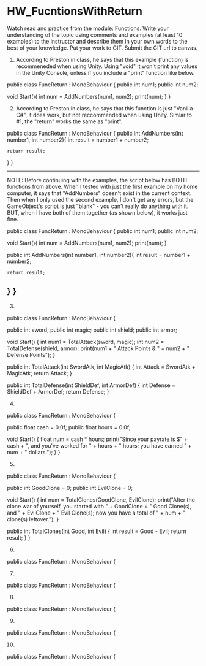 # HW_FucntionsWithReturn
Watch read and practice from the module: Functions. Write your understanding of the topic using comments and examples (at least 10 examples) to the instructor and describe them in your own words to the best of your knowledge. Put your work to GIT. Submit the GIT url to canvas.

1. According to Preston in class, he says that this example (function) is recommeneded when using Unity. Using "void" it won't print any values in the Unity Console, unless if you include a "print" function like below.

public class FuncReturn : MonoBehaviour {
  public int num1;
  public int num2;

  void Start(){
    int num = AddNumbers(num1, num2);
    print(num);
  }
}

2. According to Preston in class, he says that this function is just "Vanilla-C#", it does work, but not reccommended when using Unity. Simlar to #1, the "return" works the same as "print".

public class FuncReturn : MonoBehaviour {
  public int AddNumbers(int number1, int number2){
    int result = number1 + number2;

    return result;
  }
}

------------------------------------------------------------------------------------------------------------

NOTE: Before continuing with the examples, the script below has BOTH functions from above. When I tested with just the first example on my home computer, it says that "AddNumbers" doesn't exist in the current context. Then when I only used the second example, I don't get any errors, but the GameObject's script is just "blank" - you can't really do anything with it. BUT, when I have both of them together (as shown below), it works just fine. 

public class FuncReturn : MonoBehaviour {
  public int num1;
  public int num2;

  void Start(){
    int num = AddNumbers(num1, num2);
    print(num);
  }

  public int AddNumbers(int number1, int number2){
    int result = number1 + number2;

    return result;
  }
}
------------------------------------------------------------------------------------------------------------

3.

public class FuncReturn : MonoBehaviour {

  public int sword;
  public int magic;
  public int shield;
  public int armor;

  void Start()
  {
    int num1 = TotalAttack(sword, magic);
    int num2 = TotalDefense(shield, armor);
    print(num1 + " Attack Points & " + num2 + " Defense Points");
  }

  public int TotalAttack(int SwordAtk, int MagicAtk)
  {
    int Attack = SwordAtk + MagicAtk;
    return Attack;
  }

  public int TotalDefense(int ShieldDef, int ArmorDef)
  {
    int Defense = ShieldDef + ArmorDef;
    return Defense;
}

4.

public class FuncReturn : MonoBehaviour {

  public float cash = 0.0f;
  public float hours = 0.0f;

  void Start()
  {
    float num = cash * hours;
    print("Since your payrate is $" + cash + ", and you've worked for " + hours + " hours; you have earned " + num + " dollars.");
  }
}

5.

public class FuncReturn : MonoBehaviour {

public int GoodClone = 0;
public int EvilClone = 0;

  void Start()
  {
    int num = TotalClones(GoodClone, EvilClone);
    print("After the clone war of yourself, you started with " + GoodClone + " Good Clone(s), and " + EvilClone + " Evil Clone(s); now you have a total of " + num + " clone(s) leftover.");
  }

  public int TotalClones(int Good, int Evil)
  {
    int result = Good - Evil;
    return result;
  }
}

6.

public class FuncReturn : MonoBehaviour {

7.

public class FuncReturn : MonoBehaviour {

8.

public class FuncReturn : MonoBehaviour {

9.

public class FuncReturn : MonoBehaviour {

10.

public class FuncReturn : MonoBehaviour {

